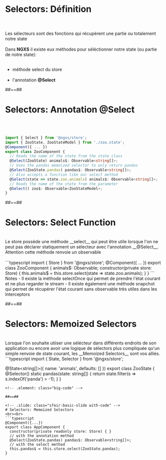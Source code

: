 <!-- .slide: class="sfeir-basic-slide" -->
# Selectors: Définition
<br><br>
Les sélecteurs sont des fonctions qui récupèrent une partie ou totalement notre state<br><br>
Dans __NGXS__ il existe eux méthodes pour séléctionner notre state (ou partie de notre state):<br><br>
- méthode select du store<br><br>
- l'annotation __@Select__

##==##

<!-- .slide: class="sfeir-basic-slide with-code" -->
# Selectors: Annotation @Select
<br><br>
```typescript
import { Select } from '@ngxs/store';
import { ZooState, ZooStateModel } from './zoo.state';
@Component({ ... })
export class ZooComponent {
  // Reads the name of the state from the state class
  @Select(ZooState) animals$: Observable<string[]>;
  // Uses the pandas memoized selector to only return pandas
  @Select(ZooState.pandas) pandas$: Observable<string[]>;
  // Also accepts a function like our select method
  @Select(state => state.zoo.animals) animals$: Observable<string[]>;
  // Reads the name of the state from the parameter
  @Select() zoo$: Observable<ZooStateModel>;
}
```
<!-- .element: class="big-code" -->

##==##

<!-- .slide: class="sfeir-basic-slide with-code" -->
# Selectors: Select Function
<br>
Le store possède une méthode __select__ qui peut être utile lorsque l'on ne peut pas déclarer statiquement un sélecteur avec l'annotation __@Select__.<br>
Attention cette méthode renvoie un observable
<br><br>
```typescript
import { Store } from '@ngxs/store';
@Component({ ... })
export class ZooComponent {
  animals$: Observable<string[]>;
  constructor(private store: Store) {
    this.animals$ = this.store.select(state => state.zoo.animals);
  }
}
```
<!-- .element: class="big-code" -->
Notes
- Il existe la méthode selectOnce qui permet de prendre l'état courant et ne plus regarder le stream
- Il existe également une méthode snapchot qui permet de récupérer l'état courant sans observable très utiles dans les Interceptors

##==##

<!-- .slide: class="sfeir-basic-slide with-code" -->
# Selectors: Memoized Selectors
<br>
Lorsque l'on souhaite utiiser une sélécteur dans différents endroits de son application ou encore avoir une logique de sélectors plus compliquée qu'un simple renvoie de state courant, les __Memoized Selectors__ sont vos alliés.
<br>
```typescript
import { State, Selector } from '@ngxs/store';

@State<string[]>({
  name: 'animals',
  defaults: []
})
export class ZooState {
  @Selector()
  static pandas(state: string[]) {
    return state.filter(s => s.indexOf('panda') > -1);
  }
}
```
<!-- .element: class="big-code" -->

##==##

<!-- .slide: class="sfeir-basic-slide with-code" -->
# Selectors: Memoized Selectors
<br><br>
```typescript
@Component({...})
export class AppComponent {
  constructor(private readonly store: Store) { }
  // with the annotation method
  @Select(ZooState.pandas) pandas$: Observable<string[]>;
  // with the select method
  this.pandas$ = this.store.select(ZooState.pandas);
}
```
<!-- .element: class="big-code" -->
